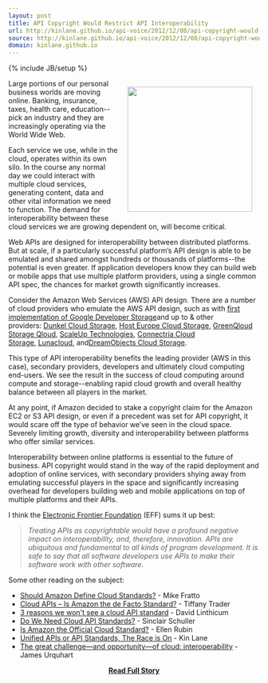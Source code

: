 ```yaml
---
layout: post
title: API Copyright Would Restrict API Interoperability
url: http://kinlane.github.io/api-voice/2012/12/08/api-copyright-would-restrict-api-interoperability/
source: http://kinlane.github.io/api-voice/2012/12/08/api-copyright-would-restrict-api-interoperability/
domain: kinlane.github.io
---
```

{% include JB/setup %}<p><p><img style="padding: 15px;" src="https://s3.amazonaws.com/kinlane-productions/api-evangelist/api-interoperability.jpg" alt="" width="250" align="right" /></p>
<p>Large portions of our personal business worlds are moving online.  Banking, insurance, taxes, health care, education--pick an industry and they are increasingly operating via the World Wide Web.</p>
<p>Each service we use, while in the cloud, operates within its own silo.  In the course any normal day we could interact with multiple cloud services, generating content, data and other vital information we need to function.  The demand for interoperability between these cloud services we are growing dependent on, will become critical.</p>
<p>Web APIs are designed for interoperability between distributed platforms. But at scale, if a particularly successful platform&rsquo;s API design is able to be emulated and shared amongst hundreds or thousands of platforms--the potential is even greater. If application developers know they can build web or mobile apps that use multiple platform providers, using a single common API spec, the chances for market growth significantly increases.</p>
<p>Consider the Amazon Web Services (AWS) API design.  There are a number of cloud providers who emulate the AWS API design, such as <span>with&nbsp;</span><a href="http://www.kinlane.com/2010/09/01/google-storage-for-developers-interoperability/">first implementation of Google Developer Storage</a><span>and up to &amp; other providers:&nbsp;</span><a href="http://trac.cyberduck.ch/wiki/help/en/howto/dunkel">Dunkel Cloud Storage</a><span>,&nbsp;</span><a href="http://www.hosteurope.de/produkte/Cloud-Storage">​Host Europe Cloud Storage</a><span>,&nbsp;</span><a href="http://trac.cyberduck.ch/wiki/help/en/howto/greenqloud">GreenQloud Storage Qloud</a><span>,&nbsp;</span><a href="http://www.scaleupcloud.com/">ScaleUp Technologies</a><span>,&nbsp;</span><a href="https://www.mh.connectria.com/rp/order/cloud_storage_index">​Connectria Cloud Storage</a><span>,&nbsp;</span><a href="http://trac.cyberduck.ch/wiki/help/en/howto/lunacloud">Lunacloud</a><span>, and</span><a href="http://trac.cyberduck.ch/wiki/help/en/howto/dreamobjects">DreamObjects Cloud Storage</a>.</p>
<p>This type of API interoperability benefits the leading provider (AWS in this case), secondary providers, developers and ultimately cloud computing end-users.  We see the result in the success of cloud computing around compute and storage--enabling rapid cloud growth and overall healthy balance between all players in the market.</p>
<p>At any point, if Amazon decided to stake a copyright claim for the Amazon EC2 or S3 API design, or even if a precedent was set for API copyright, it would scare off the type of behavior we&rsquo;ve seen in the cloud space.  Severely limiting growth, diversity and interoperability between platforms who offer similar services.</p>
<p>Interoperability between online platforms is essential to the future of business.  API copyright would stand in the way of the rapid deployment and adoption of online services, with secondary providers shying away from emulating successful players in the space and significantly increasing overhead for developers building web and mobile applications on top of multiple platforms and their APIs.</p>
<p>I think the <a href="https://www.eff.org/deeplinks/2012/11/no-copyrights-apis-help-us-make-case">Electronic Frontier Foundation</a>&nbsp;(EFF) sums it up best:</p>
<blockquote><em>Treating APIs as copyrightable would have a profound negative impact on interoperability, and, therefore, innovation. APIs are ubiquitous and fundamental to all kinds of program development. It is safe to say that all software developers use APIs to make their software work with other software.</em></blockquote>
<p>Some other reading on the subject:</p>
<ul class="mainlist">
<li><a href="http://www.networkcomputing.com/cloud-computing/should-amazon-define-cloud-standards/232800457?pgno=1">Should Amazon Define Cloud Standards?</a> - Mike Fratto</li>
<li><a href="http://www.hpcinthecloud.com/hpccloud/2012-07-10/cloud_apis_%E2%80%93_is_amazon_the_de_facto_standard_.html">Cloud APIs &ndash; Is Amazon the de Facto Standard?</a> - Tiffany Trader</li>
<li><a href="http://www.infoworld.com/d/cloud-computing/3-reasons-we-wont-see-cloud-api-standard-196056">3 reasons we won't see a cloud API standard</a> - David Linthicum</li>
<li><a href="http://www.saasblogs.com/business/do-we-need-cloud-api-standards/">Do We Need Cloud API Standards?</a> - Sinclair Schuller</li>
<li><a href="http://www.cloudswitch.com/page/is-amazon-the-official-cloud-standard">Is Amazon the Official Cloud Standard?</a> - Ellen Rubin</li>
<li><a href="http://blog.programmableweb.com/2011/05/02/unified-apis-or-api-standards-the-race-is-on/">Unified APIs or API Standards, The Race is On</a> - Kin Lane</li>
<li><a href="http://gigaom.com/cloud/the-great-challenge-and-opportunity-of-cloud-interoperability/">The great challenge&mdash;and opportunity&mdash;of cloud: interoperability</a> - James Urquhart</li>
</ul></p>
<center><p><a href="http://kinlane.github.io/api-voice/2012/12/08/api-copyright-would-restrict-api-interoperability/" style='padding:25px; font-sze:18px; font-weight: bold;'>Read Full Story</a></p></center>
